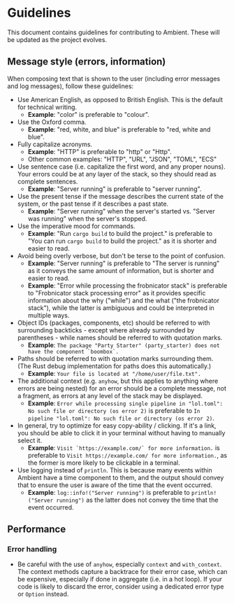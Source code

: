 # Guidelines

This document contains guidelines for contributing to Ambient. These will be updated as the project evolves.

## Message style (errors, information)

When composing text that is shown to the user (including error messages and log messages), follow these guidelines:

- Use American English, as opposed to British English. This is the default for technical writing.
  - **Example**: "color" is preferable to "colour".
- Use the Oxford comma.
  - **Example**: "red, white, and blue" is preferable to "red, white and blue".
- Fully capitalize acronyms.
  - **Example**: "HTTP" is preferable to "http" or "Http".
  - Other common examples: "HTTP", "URL", "JSON", "TOML", "ECS"
- Use sentence case (i.e. capitalize the first word, and any proper nouns). Your errors could be at any layer of the stack, so they should read as complete sentences.
  - **Example**: "Server running" is preferable to "server running".
- Use the present tense if the message describes the current state of the system, or the past tense if it describes a past state.
  - **Example**: "Server running" when the server's started vs. "Server was running" when the server's stopped.
- Use the imperative mood for commands.
  - **Example**: "Run `cargo build` to build the project." is preferable to "You can run `cargo build` to build the project." as it is shorter and easier to read.
- Avoid being overly verbose, but don't be terse to the point of confusion.
  - **Example**: "Server running" is preferable to "The server is running" as it conveys the same amount of information, but is shorter and easier to read.
  - **Example**: "Error while processing the frobnicator stack" is preferable to "Frobnicator stack processing error" as it provides specific information about the why ("while") and the what ("the frobnicator stack"), while the latter is ambiguous and could be interpreted in multiple ways.
- Object IDs (packages, components, etc) should be referred to with surrounding backticks - except where already surrounded by parentheses - while names should be referred to with quotation marks.
  - **Example**: `` The package "Party Starter" (party_starter) does not have the component `boombox`. ``
- Paths should be referred to with quotation marks surrounding them. (The Rust debug implementation for paths does this automatically.)
  - **Example**: `Your file is located at "/home/user/file.txt".`
- The additional context (e.g. `anyhow`, but this applies to anything where errors are being nested) for an error should be a complete message, not a fragment, as errors at any level of the stack may be displayed.
  - **Example**: `Error while processing single pipeline in "lol.toml": No such file or directory (os error 2)` is preferable to `In pipeline "lol.toml": No such file or directory (os error 2)`.
- In general, try to optimize for easy copy-ability / clicking. If it's a link, you should be able to click it in your terminal without having to manually select it.
  - **Example**: `` Visit `https://example.com/` for more information. `` is preferable to `Visit https://example.com/ for more information.`, as the former is more likely to be clickable in a terminal.
- Use logging instead of `println`. This is because many events within Ambient have a time component to them, and the output should convey that to ensure the user is aware of the time that the event occurred.
  - **Example**: `log::info!("Server running")` is preferable to `println!("Server running")` as the latter does not convey the time that the event occurred.

## Performance

### Error handling

- Be careful with the use of `anyhow`, especially `context` and `with_context`. The context methods capture a backtrace for their error case, which can be expensive, especially if done in aggregate (i.e. in a hot loop). If your code is likely to discard the error, consider using a dedicated error type or `Option` instead.
